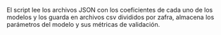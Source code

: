 El script lee los archivos JSON con los coeficientes de cada uno de los modelos y los guarda en archivos csv divididos
por zafra, almacena los parámetros del modelo y sus métricas de validación.
